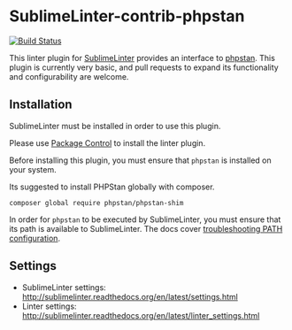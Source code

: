 SublimeLinter-contrib-phpstan
================================

[![Build Status](https://travis-ci.org/SublimeLinter/SublimeLinter-phpstan.svg?branch=master)](https://travis-ci.org/SublimeLinter/SublimeLinter-phpstan)

This linter plugin for [SublimeLinter](https://github.com/SublimeLinter/SublimeLinter) provides an interface to [phpstan](https://github.com/phpstan/phpstan). This plugin is currently very basic, and pull requests to expand its functionality and configurability are welcome.

## Installation
SublimeLinter must be installed in order to use this plugin.

Please use [Package Control](https://packagecontrol.io) to install the linter plugin.

Before installing this plugin, you must ensure that `phpstan` is installed on your system.

Its suggested to install PHPStan globally with composer.
```
composer global require phpstan/phpstan-shim
```

In order for `phpstan` to be executed by SublimeLinter, you must ensure that its path is available to SublimeLinter. The docs cover [troubleshooting PATH configuration](http://sublimelinter.readthedocs.io/en/latest/troubleshooting.html#finding-a-linter-executable).

## Settings
- SublimeLinter settings: http://sublimelinter.readthedocs.org/en/latest/settings.html
- Linter settings: http://sublimelinter.readthedocs.org/en/latest/linter_settings.html

<!---
Additional SublimeLinter-phpstan settings:

|Setting|Description    |
|:------|:--------------|
|level |The analysis level passed to PHPStan |
--->
